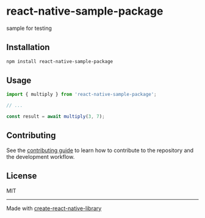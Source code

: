 # react-native-sample-package

sample for testing

## Installation

```sh
npm install react-native-sample-package
```

## Usage

```js
import { multiply } from 'react-native-sample-package';

// ...

const result = await multiply(3, 7);
```

## Contributing

See the [contributing guide](CONTRIBUTING.md) to learn how to contribute to the repository and the development workflow.

## License

MIT

---

Made with [create-react-native-library](https://github.com/callstack/react-native-builder-bob)
